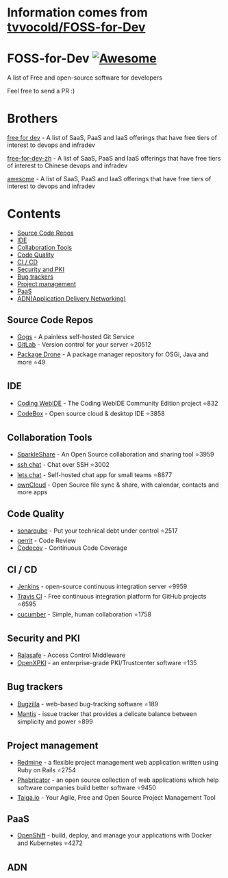 # Information comes from [tvvocold/FOSS-for-Dev](https://github.com/tvvocold/FOSS-for-Dev)
# FOSS-for-Dev  [![Awesome](https://cdn.rawgit.com/sindresorhus/awesome/d7305f38d29fed78fa85652e3a63e154dd8e8829/media/badge.svg)](https://github.com/sindresorhus/awesome)
A list of Free and open-source software for developers

 
Feel free to send a PR :)
# Brothers
[free for dev](https://github.com/ripienaar/free-for-dev) - A list of SaaS, PaaS and IaaS offerings that have free tiers of interest to devops and infradev

[free-for-dev-zh](https://github.com/qinghuaiorg/free-for-dev-zh) - A list of SaaS, PaaS and IaaS offerings that have free tiers of interest to Chinese devops and infradev

[awesome](https://github.com/sindresorhus/awesome) - A list of SaaS, PaaS and IaaS offerings that have free tiers of interest to devops and infradev


# Contents
   * [Source Code Repos](#source-code-repos)
   * [IDE](#ide)
   * [Collaboration Tools](#collaboration-tools)
   * [Code Quality](#code-quality)
   * [CI / CD](#ci--cd)
   * [Security and PKI](#security-and-pki)
   * [Bug trackers](#bug-trackers)
   * [Project management](#project-management)
   * [PaaS](#paas)
   * [ADN(Application Delivery Networking)](#adn)


## Source Code Repos 

 * [Gogs](https://github.com/gogits/gogs)  - A painless self-hosted Git Service 
 * [GitLab](https://github.com/gitlabhq/gitlabhq) - Version control for your server :star:20512
 * [Package Drone](https://github.com/eclipse/packagedrone) - A package manager repository for OSGi, Java and more :star:49


## IDE 

 * [Coding WebIDE](https://github.com/Coding/WebIDE) - The Coding WebIDE Community Edition project :star:832
 * [CodeBox](https://github.com/CodeboxIDE/codebox) - Open source cloud & desktop IDE :star:3858


## Collaboration Tools

 * [SparkleShare](https://github.com/hbons/SparkleShare) - An Open Source collaboration and sharing tool :star:3959
 * [ssh chat](https://github.com/shazow/ssh-chat) - Chat over SSH  :star:3002
 * [lets chat](https://github.com/sdelements/lets-chat) - Self-hosted chat app for small teams :star:8877
 * [ownCloud](https://owncloud.org) - Open Source file sync & share, with calendar, contacts and more apps

## Code Quality

 * [sonarqube](https://github.com/SonarSource/sonarqube) - Put your technical debt under control :star:2517
 * [gerrit](https://gerrit.googlesource.com/) - Code Review
 * [Codecov](https://codecov.io/) - Continuous Code Coverage


## CI / CD

 * [Jenkins](https://github.com/jenkinsci/jenkins) - open-source continuous integration server :star:9959
 * [Travis CI](https://github.com/travis-ci/travis-ci) - Free continuous integration platform for GitHub projects :star:6595
 * [cucumber](https://github.com/cucumber/cucumber) - Simple, human collaboration  :star:1758


## Security and PKI

 * [Ralasafe](http://sourceforge.net/projects/ralasafe/) - Access Control Middleware
 * [OpenXPKI](https://github.com/openxpki/openxpki) - an enterprise-grade PKI/Trustcenter software :star:135


## Bug trackers

* [Bugzilla](https://github.com/bugzilla/bugzilla) - web-based bug-tracking software :star:189
* [Mantis](https://github.com/mantisbt/mantisbt) - issue tracker that provides a delicate balance between simplicity and power :star:899


## Project management
* [Redmine](https://github.com/redmine/redmine) - a flexible project management web application written using Ruby on Rails :star:2754
* [Phabricator](https://github.com/phacility/phabricator) - an open source collection of web applications which help software companies build better software :star:9450
* [Taiga.io](https://github.com/taigaio) - Your Agile, Free and Open Source Project Management Tool

## PaaS

 * [OpenShift](https://github.com/openshift/origin) - build, deploy, and manage your applications with Docker and Kubernetes :star:4272

## ADN 
  
 


